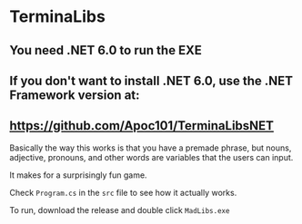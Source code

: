 # TerminaLibs

## You need .NET 6.0 to run the EXE
## If you don't want to install .NET 6.0, use the .NET Framework version at:
## https://github.com/Apoc101/TerminaLibsNET

Basically the way this works is that you have a premade phrase, but nouns, adjective, pronouns, and other words are variables that the users can input. 

It makes for a surprisingly fun  game.

Check ``Program.cs`` in the ``src`` file to see how it actually works.


To run, download the release and double click ``MadLibs.exe``
